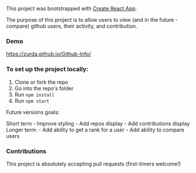 This project was bootstrapped with [Create React App](https://github.com/facebookincubator/create-react-app).

The purpose of this project is to allow users to view (and in the future - compare) github users, their activity, and contribution. 

### Demo 

https://zurda.github.io/Github-Info/

### To set up the project locally: 

1. Clone or fork the repo 
2. Go into the repo's folder
3. Run `npm install`
4. Run `npm start`

Future versions goals: 

Short term
	- Improve styling
	- Add repos display
	- Add contributions display 
Longer term: 
	- Add ability to get a rank for a user 
	- Add ability to compare users 

### Contributions 

This project is absolutely accepting pull requests (first-timers welcome!)
